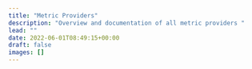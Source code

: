 ```yaml
---
title: "Metric Providers"
description: "Overview and documentation of all metric providers "
lead: ""
date: 2022-06-01T08:49:15+00:00
draft: false
images: []
---
```

